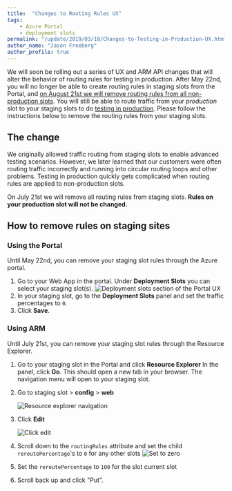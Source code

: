 ```yaml
---
title:  "Changes to Routing Rules UX"
tags:
    - Azure Portal
    - deployment slots
permalink: "/update/2019/03/18/Changes-to-Testing-in-Production-UX.html"
author_name: "Jason Freeberg"
author_profile: true
---
```


We will soon be rolling out a series of UX and ARM API changes that will alter the behavior of routing rules for testing in production. After May 22nd, you will no longer be able to create routing rules in staging slots from the Portal, and <u>on August 21st we will remove routing rules from all non-production slots</u>. You will still be able to route traffic from your *production* slot to your staging slots to do [testing in production](https://www.neotys.com/blog/tips-for-testing-in-production/). Please follow the instructions below to remove the routing rules from your staging slots.

<!-- Add link to new docs after the changes are rolled out -->

## The change

We originally allowed traffic routing from staging slots to enable advanced testing scenarios. However, we later learned that our customers were often routing traffic incorrectly and running into circular routing loops and other problems. Testing in production quickly gets complicated when routing rules are applied to non-production slots.  

On July 21st we will remove all routing rules from staging slots. **Rules on your production slot will not be changed.**

## How to remove rules on staging sites

### Using the Portal

Until May 22nd, you can remove your staging slot rules through the Azure portal.

1. Go to your Web App in the portal. Under **Deployment Slots** you can select your staging slot(s).
    ![Deployment slots section of the Portal UX]({{site.baseurl}}/media/2019/03/remove-staging-rules1.PNG)
1. In your staging slot, go to the **Deployment Slots** panel and set the traffic percentages to `0`.
1. Click **Save**.

### Using ARM

Until July 21st, you can remove your staging slot rules through the Resource Explorer.

1. Go to your staging slot in the Portal and click **Resource Explorer**
    In the panel, click **Go**. This should open a new tab in your browser. The navigation menu will open to your staging slot.
1. Go to staging slot > **config** > **web**

    ![Resource explorer navigation]({{site.baseurl}}/media/2019/03/remove-staging-rules2.PNG)
1. Click **Edit**

    ![Click edit]({{site.baseurl}}/media/2019/03/remove-staging-rules3.PNG)
1. Scroll down to the `routingRules` attribute and set the child `reroutePercentage`'s to `0` for any other slots
    ![Set to zero]({{site.baseurl}}/media/2019/03/remove-staging-rules4.png)
1. Set the `reroutePercentage` to `100` for the slot current slot
1. Scroll back up and click "Put".
